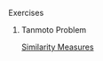 Exercises
1. Tanmoto Problem

    [Similarity Measures](https://docs.eyesopen.com/toolkits/python/graphsimtk/measure.html)
    